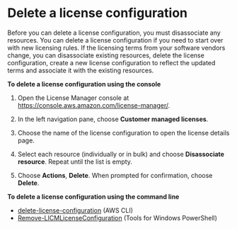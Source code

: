# Delete a license configuration<a name="delete-license-configuration"></a>

Before you can delete a license configuration, you must disassociate any resources\. You can delete a license configuration if you need to start over with new licensing rules\. If the licensing terms from your software vendors change, you can disassociate existing resources, delete the license configuration, create a new license configuration to reflect the updated terms and associate it with the existing resources\.

**To delete a license configuration using the console**

1. Open the License Manager console at [https://console\.aws\.amazon\.com/license\-manager/](https://console.aws.amazon.com/license-manager/)\.

1. In the left navigation pane, choose **Customer managed licenses**\.

1. Choose the name of the license configuration to open the license details page\.

1. Select each resource \(individually or in bulk\) and choose **Disassociate resource**\. Repeat until the list is empty\.

1. Choose **Actions**, **Delete**\. When prompted for confirmation, choose **Delete**\.

**To delete a license configuration using the command line**
+ [delete\-license\-configuration](https://docs.aws.amazon.com/cli/latest/reference/license-manager/delete-license-configuration.html) \(AWS CLI\)
+ [Remove\-LICMLicenseConfiguration](https://docs.aws.amazon.com/powershell/latest/reference/items/Remove-LICMLicenseConfiguration.html) \(Tools for Windows PowerShell\)